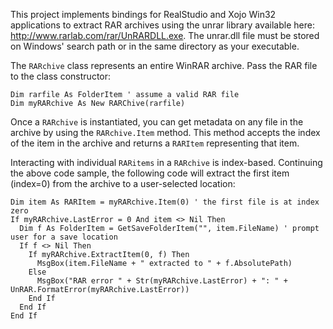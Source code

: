 This project implements bindings for RealStudio and Xojo Win32 applications to extract RAR archives 
using the unrar library available here: http://www.rarlab.com/rar/UnRARDLL.exe. The unrar.dll file 
must be stored on Windows' search path or in the same directory as your executable.

The `RARchive` class represents an entire WinRAR archive. Pass the RAR file to the class constructor:

    Dim rarfile As FolderItem ' assume a valid RAR file
    Dim myRARchive As New RARChive(rarfile)
	
Once a `RARchive` is instantiated, you can get metadata on any file in the archive by using the 
`RARchive.Item` method. This method accepts the index of the item in the archive and returns a `RARItem`
representing that item.

Interacting with individual `RARitems` in a `RARchive` is index-based. Continuing the above code sample, the
following code will extract the first item (index=0) from the archive to a user-selected location:
  
    Dim item As RARItem = myRARchive.Item(0) ' the first file is at index zero
    If myRARchive.LastError = 0 And item <> Nil Then
      Dim f As FolderItem = GetSaveFolderItem("", item.FileName) ' prompt user for a save location
      If f <> Nil Then
        If myRARchive.ExtractItem(0, f) Then
          MsgBox(item.FileName + " extracted to " + f.AbsolutePath)
        Else
          MsgBox("RAR error " + Str(myRARchive.LastError) + ": " + UnRAR.FormatError(myRARchive.LastError))
        End If
      End If
    End If


